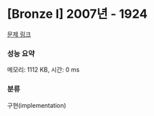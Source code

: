 # [Bronze I] 2007년 - 1924 

[문제 링크](https://www.acmicpc.net/problem/1924) 

### 성능 요약

메모리: 1112 KB, 시간: 0 ms

### 분류

구현(implementation)

